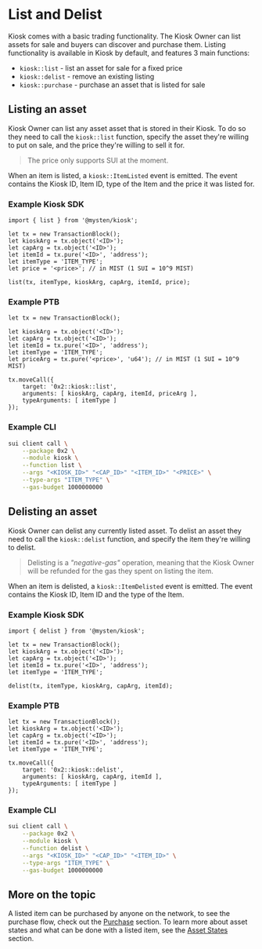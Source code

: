 # List and Delist

Kiosk comes with a basic trading functionality. The Kiosk Owner can list assets for sale and buyers can discover and purchase them. Listing functionality is available in Kiosk by default, and features 3 main functions:

- `kiosk::list` - list an asset for sale for a fixed price
- `kiosk::delist` - remove an existing listing
- `kiosk::purchase` - purchase an asset that is listed for sale

## Listing an asset

Kiosk Owner can list any asset asset that is stored in their Kiosk. To do so they need to call the `kiosk::list` function, specify the asset they're willing to put on sale, and the price they're willing to sell it for.

> The price only supports SUI at the moment.

When an item is listed, a `kiosk::ItemListed` event is emitted. The event contains the Kiosk ID, Item ID, type of the Item and the price it was listed for.

### Example Kiosk SDK

```TS
import { list } from '@mysten/kiosk';

let tx = new TransactionBlock();
let kioskArg = tx.object('<ID>');
let capArg = tx.object('<ID>');
let itemId = tx.pure('<ID>', 'address');
let itemType = 'ITEM_TYPE';
let price = '<price>'; // in MIST (1 SUI = 10^9 MIST)

list(tx, itemType, kioskArg, capArg, itemId, price);
```

### Example PTB

```TS
let tx = new TransactionBlock();

let kioskArg = tx.object('<ID>');
let capArg = tx.object('<ID>');
let itemId = tx.pure('<ID>', 'address');
let itemType = 'ITEM_TYPE';
let priceArg = tx.pure('<price>', 'u64'); // in MIST (1 SUI = 10^9 MIST)

tx.moveCall({
    target: '0x2::kiosk::list',
    arguments: [ kioskArg, capArg, itemId, priceArg ],
    typeArguments: [ itemType ]
});
```

### Example CLI

```bash
sui client call \
    --package 0x2 \
    --module kiosk \
    --function list \
    --args "<KIOSK_ID>" "<CAP_ID>" "<ITEM_ID>" "<PRICE>" \
    --type-args "ITEM_TYPE" \
    --gas-budget 1000000000
```

## Delisting an asset

Kiosk Owner can delist any currently listed asset. To delist an asset they need to call the `kiosk::delist` function, and specify the item they're willing to delist.

> Delisting is a *"negative-gas"* operation, meaning that the Kiosk Owner will be refunded for the gas they spent on listing the item.

When an item is delisted, a `kiosk::ItemDelisted` event is emitted. The event contains the Kiosk ID, Item ID and the type of the Item.


### Example Kiosk SDK

```TS
import { delist } from '@mysten/kiosk';

let tx = new TransactionBlock();
let kioskArg = tx.object('<ID>');
let capArg = tx.object('<ID>');
let itemId = tx.pure('<ID>', 'address');
let itemType = 'ITEM_TYPE';

delist(tx, itemType, kioskArg, capArg, itemId);
```

### Example PTB

```TS
let tx = new TransactionBlock();
let kioskArg = tx.object('<ID>');
let capArg = tx.object('<ID>');
let itemId = tx.pure('<ID>', 'address');
let itemType = 'ITEM_TYPE';

tx.moveCall({
    target: '0x2::kiosk::delist',
    arguments: [ kioskArg, capArg, itemId ],
    typeArguments: [ itemType ]
});
```

### Example CLI

```bash
sui client call \
    --package 0x2 \
    --module kiosk \
    --function delist \
    --args "<KIOSK_ID>" "<CAP_ID>" "<ITEM_ID>" \
    --type-args "ITEM_TYPE" \
    --gas-budget 1000000000
```

## More on the topic

A listed item can be purchased by anyone on the network, to see the purchase flow, check out the [Purchase](./purchase.md) section. To learn more about asset states and what can be done with a listed item, see the [Asset States](./../appendix/asset-states-in-kiosk.md) section.
